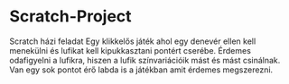 # Scratch-Project
Scratch házi feladat
Egy klikkelős játék ahol egy denevér ellen kell menekülni és lufikat kell kipukkasztani pontért cserébe. Érdemes odafigyelni a lufikra, hiszen a lufik színvariációik mást és mást csinálnak. Van egy sok pontot érő labda is a játékban amit érdemes megszerezni.
